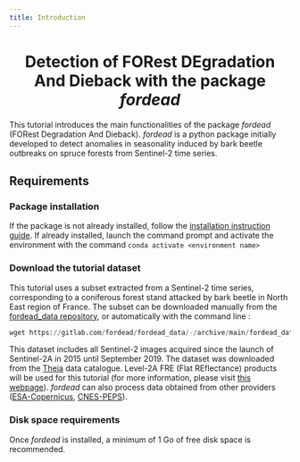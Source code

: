 ```yaml
---
title: Introduction
---
```

# <div align="center"> Detection of FORest DEgradation And Dieback with the package _fordead_ </div>

This tutorial introduces the main functionalities of the package _fordead_  (FORest Degradation And Dieback). 
_fordead_ is a python package initially developed to detect anomalies in seasonality induced by bark beetle outbreaks on spruce forests from Sentinel-2 time series.

## Requirements
### Package installation 
If the package is not already installed, follow the [installation instruction guide](../../Installation.md). 
If already installed, launch the command prompt and activate the environment with the command `conda activate <environment name>`

### Download the tutorial dataset
This tutorial uses a subset extracted from a Sentinel-2 time series, corresponding to a coniferous forest stand attacked by bark beetle in North East region of France. 
The subset can be downloaded manually from the [fordead_data repository](https://gitlab.com/fordead/fordead_data), or automatically with the command line :

```python
wget https://gitlab.com/fordead/fordead_data/-/archive/main/fordead_data-main.zip
```

This dataset includes all Sentinel-2 images acquired since the launch of Sentinel-2A in 2015 until September 2019. 
The dataset was downloaded from the [Theia](https://www.theia-land.fr/) data catalogue. 
Level-2A FRE (Flat REflectance) products will be used for this tutorial (for more information, please visit [this webpage](https://labo.obs-mip.fr/multitemp/sentinel-2/theias-sentinel-2-l2a-product-format/#English)).
_fordead_ can also process data obtained from other providers ([ESA-Copernicus](https://scihub.copernicus.eu/), [CNES-PEPS](https://peps.cnes.fr/rocket/#/home)).

### Disk space requirements

Once _fordead_ is installed, a minimum of 1 Go of free disk space is recommended.






